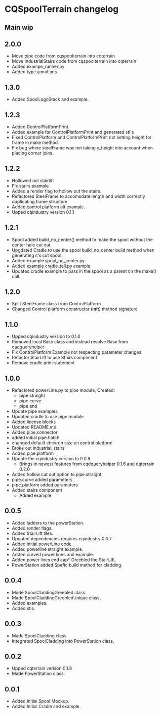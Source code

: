 # CQSpoolTerrain changelog

## Main wip

## 2.0.0
* Move pipe code from cqspoolterrain into cqterrain
* Move IndustrialStairs code from cqspoolterrain into cqterrain
* Added exampe_runner.py
* Added type annotions

## 1.3.0
* Added SpoolLogoStack and example.

## 1.2.3
* Added ControlPlatformPrint
* Added example for ControlPlatformPrint and generated stl's
* Fixed ControlPlatform and ControlPlatformPrint not setting height for frame in make method.
* Fix bug where steelFrame was not taking y_height into account when placing corner joins.

## 1.2.2
* Hollowed out stairlift
* Fix stairs example
* Added a render flag to hollow out the stairs.
* Refactored SteelFrame to accomodate length and width correctly duplicating frame structure
* Added control platform alt example.
* Upped cqindustry version 0.1.1

## 1.2.1
* Spool added build_no_center() method to make the spool without the center hole cut out.
* Upgdated Cradle to use the spool build_no_center build method when generating it's cut spool.
* Added example spool_no_center.py
* Added example cradle_tall.py example
* Updated cradle example to pass in the spool as a parent on the make() call.

## 1.2.0
* Split SteelFrame class from ControlPlatform
* Changed Control platform constructor (__init__) method signature

## 1.1.0
* Upped cqindustry version to 0.1.0
* Removed local Base class and instead resolve Base from cadqueryhelper
* Fix ControlPlatform Example not respecting parameter changes.
* Refactor StairLift to use Stairs component
* Remove cradle print statement

## 1.0.0
* Refactored powerLine.py to pipe module, Created:
  * pipe.straight
  * pipe.curve
  * pipe.end
* Update pipe examples
* Updated cradle to use pipe module
* Added license blocks
* Updated README.md
* Added pipe.connector
* added initial pipe.hatch
* changed default chevron size on control platform
* Broke out industrial_stairs
* Added pipe.platform
* Update the cqindustry version to 0.0.8
  * Brings in newest features from cqdqueryhelper 0.1.6 and cqterrain 0.2.0
* Added hollow cut out option to pipe.straight
* pipe.curve added parameters.
* pipe.platform added parameters
* Added stairs component
  * Added example

## 0.0.5
* Added ladders to the powerStation.
* Added render flags.
* Added StairLift tiles.
* Updated dependencies requires cqindustry 0.0.7
* Added initial powerLine code. 
* Added powerline straight example.
* Added curved power lines and example.
* Added power lines end cap* Greebled the StairLift.
* PowerStation added Spefic build method for cladding.

## 0.0.4
* Made SpoolCladdingGreebled class.
* Made SpoolCladdingGreebledUnique class.
* Added examples.
* Added stls.

## 0.0.3
* Made SpoolCladding class.
* Integrated SpoolCladding into PowerStation class.

## 0.0.2
* Upped cqterrain verison 0.1.8
* Made PowerStation class.

## 0.0.1
* Added Initial Spool Mockup.
* Added Initial Cradle and example.
